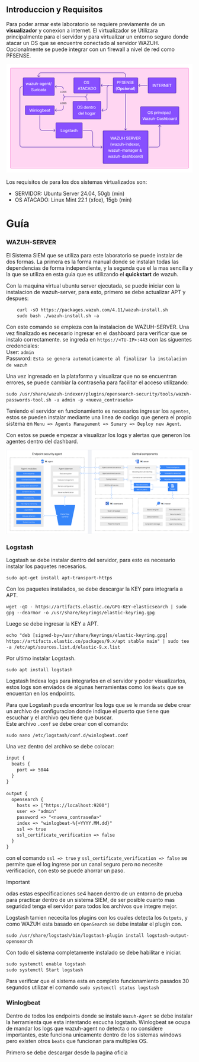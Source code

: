 ## Introduccion y Requisitos

Para poder armar este laboratorio se requiere previamente de un **visualizador** y conexion a internet. El virtualizador se Utilizara principalmente para el servidor y para virtualizar un entorno seguro donde atacar un OS que se encuentre conectado al servidor WAZUH.
Opcionalmente se puede integrar con un firewall a nivel de red como PFSENSE.

![image](/Capturas/map.png)

Los requisitos de para los dos sistemas virtualizados son:
- SERVIDOR: Ubuntu Server 24.04, 50gb (min)
- OS ATACADO: Linux Mint 22.1 (xfce), 15gb (min)

# Guía

### WAZUH-SERVER
El Sistema SIEM que se utiliza para este laboratorio se puede instalar de dos formas. La primera es la forma manual donde se instalan todas las dependencias de forma independiente, y la segunda que el la mas sencilla y la que se utiliza en esta guia que es utilizando el **quickstart** de wazuh.

Con la maquina virtual ubuntu server ejecutada, se puede iniciar con la instalacion de wazuh-server, para esto, primero se debe actualizar APT y despues:

```shell
    curl -sO https://packages.wazuh.com/4.11/wazuh-install.sh
    sudo bash ./wazuh-install.sh -a
```
Con este comando se empieza con la instalacion de WAZUH-SERVER. Una vez finalizado es necesario ingresar en el dashboard para verificar que se instalo correctamente. se ingreda en `https://<TU-IP>:443` con las siguentes credenciales:</br>
User: `admin`</br>
Password: `Esta se genera automaticamente al finalizar la instalacion de wazuh`

Una vez ingresado en la plataforma y visualizar que no se encuentran errores, se puede cambiar la contraseña para facilitar el acceso utilizando:

```shell
sudo /usr/share/wazuh-indexer/plugins/opensearch-security/tools/wazuh-passwords-tool.sh -u admin -p <nueva_contraseña>
```

Teniendo el servidor en funcionamiento es necesarios ingresar los `agentes`, estos se pueden instalar mediante una linea de codigo que genera el propio sistema en `Menu => Agents Management => Sumary => Deploy new Agent`.

Con estos se puede empezar a visualizar los logs y alertas que generon los agentes dentro del dashbard.

![image](/Capturas/wazuhmap.png)

### Logstash

Logstash se debe instalar dentro del servidor, para esto es necesario instalar los paquetes necesarios.

```shell
sudo apt-get install apt-transport-https
```

Con los paquetes instalados, se debe descargar la KEY para integrarla a APT.

```shell
wget -qO - https://artifacts.elastic.co/GPG-KEY-elasticsearch | sudo gpg --dearmor -o /usr/share/keyrings/elastic-keyring.gpg
```

Luego se debe ingresar la KEY a APT.

```shell
echo "deb [signed-by=/usr/share/keyrings/elastic-keyring.gpg] https://artifacts.elastic.co/packages/9.x/apt stable main" | sudo tee -a /etc/apt/sources.list.d/elastic-9.x.list
```

Por ultimo instalar Logstash.

```shell
sudo apt install logstash
```

Logstash Indexa logs para integrarlos en el servidor y poder visualizarlos, estos logs son enviados de algunas herramientas como los `Beats` que se encuentan en los endpoints.

Para que Logstash pueda encontrar los logs que se le manda se debe crear un archivo de configuracion donde indique el puerto que tiene que escuchar y el archivo qeu tiene que buscar.</br>
Este archivo `.conf` se debe crear con el comando:

```shell
sudo nano /etc/logstash/conf.d/winlogbeat.conf
```
Una vez dentro del archivo se debe colocar:

```shell
input { 
  beats {
    port => 5044
  }
}

output {
  opensearch {
    hosts => ["https://localhost:9200"]
    user => "admin"
    password => "<nueva_contraseña>"
    index => "winlogbeat-%{+YYYY.MM.dd}"
    ssl => true
    ssl_certificate_verification => false
  }
}
```

con el comando `ssl => true` y `ssl_certificate_verification => false` se permite que el log ingrese por un canal seguro pero no necesite verificacion, con esto se puede ahorrar un paso.

 > [!IMPORTANT]
> odas estas especificaciones se4 hacen dentro de un entorno de prueba para practicar dentro de un sistema SIEM, de ser posible cuanto mas seguridad tenga el servidor para todos los archivos que integre mejor.

Logstash tamien nececita los plugins con los cuales detecta los `Outputs`, y como WAZUH esta basado en `OpenSearch` se debe instalar el plugin con.

```shell
sudo /usr/share/logstash/bin/logstash-plugin install logstash-output-opensearch
```

Con todo el sistema completamente instalado se debe habilitar e iniciar.

```
sudo systemctl enable logstash
sudo systemctl Start logstash
```

Para verificar que el sistema esta en completo funcionamiento pasados 30 segundos utilizar el comando `sudo systemctl status logstash` 

### Winlogbeat

Dentro de todos los endpoints donde se instalo `Wazuh-Agent` se debe instalar la herramienta que esta intentando escucha logstash. Winlogbeat se ocupa de mandar los logs que wazuh-agent no detecta o no considere importantes, este funciona unicamente dentro de los sistemas windows pero existen otros `beats` que funcionan para multiples OS.

Primero se debe descargar desde la pagina oficia


